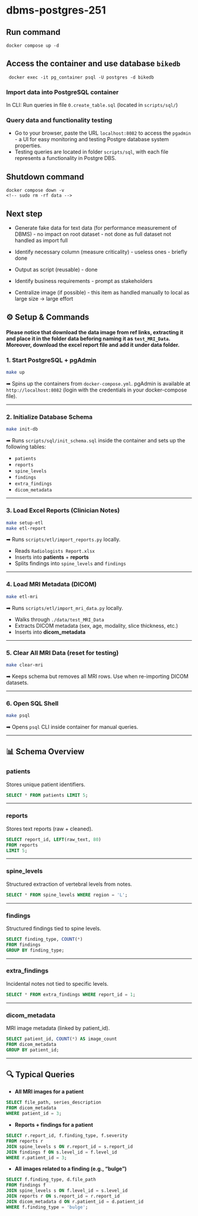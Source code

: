 # dbms-postgres-251

## Run command
```
docker compose up -d
```

## Access the container and use database `bikedb`
```
 docker exec -it pg_container psql -U postgres -d bikedb
```

### Import data into PostgreSQL container
In CLI: Run queries in file `0.create_table.sql` (located in `scripts/sql/`)

### Query data and functionality testing
- Go to your browser, paste the URL `localhost:8082` to access the `pgadmin` - a UI for easy monitoring and testing Postgre database system properties.
- Testing queries are located in folder `scripts/sql`, with each file represents a functionality in Postgre DBS.

## Shutdown command
```
docker compose down -v
<!-- sudo rm -rf data -->
```

## Next step
- Generate fake data for text data (for performance measurement of DBMS) - no impact on root dataset - not done as full dataset not handled as import full

- Identify necessary column (measure criticality) - useless ones - briefly done

- Output as script (reusable) - done

- Identify business requirements - prompt as stakeholders

- Centralize image (if possible) - this item as handled manually to local as large size -> large effort

## ⚙️ Setup & Commands
#### Please notice that download the data image from ref links, extracting it and place it in the folder data beforing naming it as `test_MRI_Data`. Moreover, download the excel report file and add it under data folder.
### 1. Start PostgreSQL + pgAdmin
```bash
make up
```

➡ Spins up the containers from `docker-compose.yml`.
pgAdmin is available at `http://localhost:8082` (login with the credentials in your docker-compose file).

---

### 2. Initialize Database Schema

```bash
make init-db
```

➡ Runs `scripts/sql/init_schema.sql` inside the container and sets up the following tables:

* `patients`
* `reports`
* `spine_levels`
* `findings`
* `extra_findings`
* `dicom_metadata`

---

### 3. Load Excel Reports (Clinician Notes)

```bash
make setup-etl
make etl-report
```

➡ Runs `scripts/etl/import_reports.py` locally.

* Reads `Radiologists Report.xlsx`
* Inserts into **patients** + **reports**
* Splits findings into `spine_levels` and `findings`

---

### 4. Load MRI Metadata (DICOM)

```bash
make etl-mri
```

➡ Runs `scripts/etl/import_mri_data.py` locally.

* Walks through `./data/test_MRI_Data`
* Extracts DICOM metadata (sex, age, modality, slice thickness, etc.)
* Inserts into **dicom\_metadata**

---

### 5. Clear All MRI Data (reset for testing)

```bash
make clear-mri
```

➡ Keeps schema but removes all MRI rows.
Use when re-importing DICOM datasets.

---

### 6. Open SQL Shell

```bash
make psql
```

➡ Opens `psql` CLI inside container for manual queries.

---

## 📊 Schema Overview

### **patients**

Stores unique patient identifiers.

```sql
SELECT * FROM patients LIMIT 5;
```

---

### **reports**

Stores text reports (raw + cleaned).

```sql
SELECT report_id, LEFT(raw_text, 80)
FROM reports
LIMIT 5;
```

---

### **spine\_levels**

Structured extraction of vertebral levels from notes.

```sql
SELECT * FROM spine_levels WHERE region = 'L';
```

---

### **findings**

Structured findings tied to spine levels.

```sql
SELECT finding_type, COUNT(*) 
FROM findings 
GROUP BY finding_type;
```

---

### **extra\_findings**

Incidental notes not tied to specific levels.

```sql
SELECT * FROM extra_findings WHERE report_id = 1;
```

---

### **dicom\_metadata**

MRI image metadata (linked by patient\_id).

```sql
SELECT patient_id, COUNT(*) AS image_count
FROM dicom_metadata
GROUP BY patient_id;
```

---

## 🔍 Typical Queries

* **All MRI images for a patient**

```sql
SELECT file_path, series_description
FROM dicom_metadata
WHERE patient_id = 3;
```

* **Reports + findings for a patient**

```sql
SELECT r.report_id, f.finding_type, f.severity
FROM reports r
JOIN spine_levels s ON r.report_id = s.report_id
JOIN findings f ON s.level_id = f.level_id
WHERE r.patient_id = 3;
```

* **All images related to a finding (e.g., “bulge”)**

```sql
SELECT f.finding_type, d.file_path
FROM findings f
JOIN spine_levels s ON f.level_id = s.level_id
JOIN reports r ON s.report_id = r.report_id
JOIN dicom_metadata d ON r.patient_id = d.patient_id
WHERE f.finding_type = 'bulge';
```

